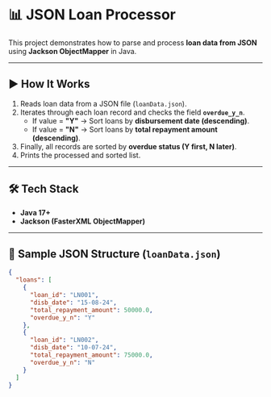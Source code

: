 # 📊 JSON Loan Processor  

This project demonstrates how to parse and process **loan data from JSON** using **Jackson ObjectMapper** in Java.  

---

## ▶️ How It Works  

1. Reads loan data from a JSON file (`loanData.json`).  
2. Iterates through each loan record and checks the field **`overdue_y_n`**.  
   - If value = **"Y"** → Sort loans by **disbursement date (descending)**.  
   - If value = **"N"** → Sort loans by **total repayment amount (descending)**.  
3. Finally, all records are sorted by **overdue status (Y first, N later)**.  
4. Prints the processed and sorted list.  

---

## 🛠 Tech Stack  

- **Java 17+**  
- **Jackson (FasterXML ObjectMapper)**  

---

## 📂 Sample JSON Structure (`loanData.json`)  

```json
{
  "loans": [
    {
      "loan_id": "LN001",
      "disb_date": "15-08-24",
      "total_repayment_amount": 50000.0,
      "overdue_y_n": "Y"
    },
    {
      "loan_id": "LN002",
      "disb_date": "10-07-24",
      "total_repayment_amount": 75000.0,
      "overdue_y_n": "N"
    }
  ]
}
